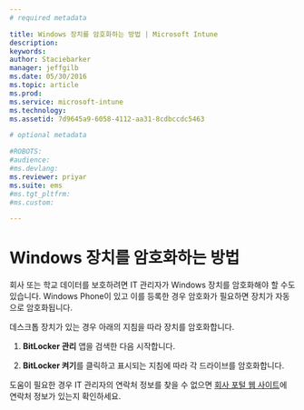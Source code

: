```yaml
---
# required metadata

title: Windows 장치를 암호화하는 방법 | Microsoft Intune
description:
keywords:
author: Staciebarker
manager: jeffgilb
ms.date: 05/30/2016
ms.topic: article
ms.prod:
ms.service: microsoft-intune
ms.technology:
ms.assetid: 7d9645a9-6058-4112-aa31-8cdbccdc5463

# optional metadata

#ROBOTS:
#audience:
#ms.devlang:
ms.reviewer: priyar
ms.suite: ems
#ms.tgt_pltfrm:
#ms.custom:

---
```


# Windows 장치를 암호화하는 방법

회사 또는 학교 데이터를 보호하려면 IT 관리자가 Windows 장치를 암호화해야 할 수도 있습니다. Windows Phone이 있고 이를 등록한 경우 암호화가 필요하면 장치가 자동으로 암호화됩니다.

데스크톱 장치가 있는 경우 아래의 지침을 따라 장치를 암호화합니다. 

1.  **BitLocker 관리** 앱을 검색한 다음 시작합니다.

2.  **BitLocker 켜기**를 클릭하고 표시되는 지침에 따라 각 드라이브를 암호화합니다.

도움이 필요한 경우 IT 관리자의 연락처 정보를 찾을 수 없으면 [회사 포털 웹 사이트](http://portal.manage.microsoft.com)에 연락처 정보가 있는지 확인하세요.



<!--HONumber=Jun16_HO1-->


